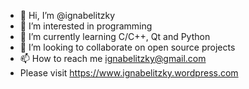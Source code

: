 - 👋 Hi, I’m @ignabelitzky
- 👀 I’m interested in programming
- 🌱 I’m currently learning C/C++, Qt and Python
- 💞️ I’m looking to collaborate on open source projects
- 📫 How to reach me ignabelitzky@gmail.com
- Please visit https://www.ignabelitzky.wordpress.com

<!---
ignabelitzky/ignabelitzky is a ✨ special ✨ repository because its `README.md` (this file) appears on your GitHub profile.
You can click the Preview link to take a look at your changes.
--->
